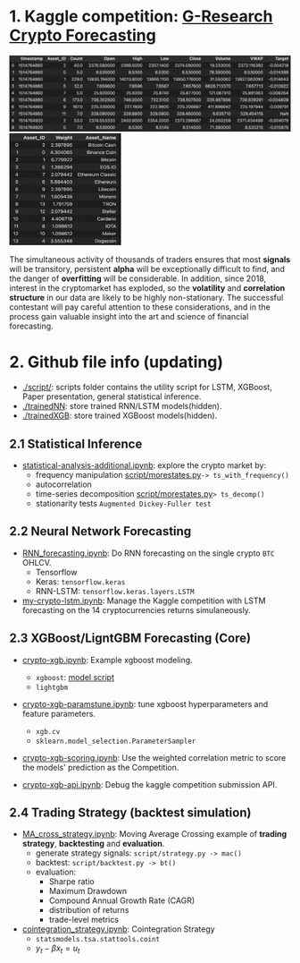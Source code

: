 # 1. Kaggle competition: [G-Research Crypto Forecasting](https://www.kaggle.com/c/g-research-crypto-forecasting/overview)


![Data Frame preview](./pic/datapic.png)
<img src="./pic/assetlist.png" alt="Asset List" width="200" height="200"/>

The simultaneous activity of thousands of traders ensures that most **signals** will be transitory, persistent **alpha** will be exceptionally difficult to find, and the danger of **overfitting** will be considerable. In addition, since 2018, interest in the cryptomarket has exploded, so the **volatility** and **correlation structure** in our data are likely to be highly non-stationary. The successful contestant will pay careful attention to these considerations, and in the process gain valuable insight into the art and science of financial forecasting.

# 2. Github file info (updating)  

- [./script/](./script): scripts folder contains the utility script for LSTM, XGBoost, Paper presentation, general statistical inference.
- [./trainedNN](./trainedNN): store trained RNN/LSTM models(hidden).  
- [./trainedXGB](./trainedXGB): store trained XGBoost models(hidden).  


## 2.1 Statistical Inference  

- [statistical-analysis-additional.ipynb](./statistical-analysis-additional.ipynb): explore the crypto market by:   
  - frequency manipulation [script/morestates.py](./script/morestats.py)`-> ts_with_frequency()`
  - autocorrelation
  - time-series decomposition [script/morestates.py](./script/morestats.py)`> ts_decomp()`
  - stationarity tests `Augmented Dickey-Fuller test` 

## 2.2 Neural Network Forecasting  

- [RNN_forecasting.ipynb](./RNN_forecasting.ipynb): Do RNN forecasting on the single crypto `BTC` OHLCV.  
  - Tensorflow
  - Keras: `tensorflow.keras`
  - RNN-LSTM: `tensorflow.keras.layers.LSTM`
- [my-crypto-lstm.ipynb](./my-crypto-lstm.ipynb): Manage the Kaggle competition with LSTM forecasting on the 14 cryptocurrencies returns simulaneously.

## 2.3 XGBoost/LigntGBM Forecasting (Core)  
- [crypto-xgb.ipynb](./crypto-xgb.ipynb): Example xgboost modeling.
  - `xgboost`: [model script](./script/XGB/xgbmodel.py)
  - `lightgbm`

- [crypto-xgb-paramstune.ipynb](./crypto-xgb-paramstune.ipynb): tune xgboost hyperparameters and feature parameters.
  - `xgb.cv`
  - `sklearn.model_selection.ParameterSampler`
- [crypto-xgb-scoring.ipynb](./crypto-xgb-scoring.ipynb): Use the weighted correlation metric to score the models' prediction as the Competition.
- [crypto-xgb-api.ipynb](./crypto-xgb-api.ipynb): Debug the kaggle competition submission API.
## 2.4 Trading Strategy (backtest simulation)  

- [MA_cross_strategy.ipynb](./MA_cross_strategy.ipynb): Moving Average Crossing example of **trading strategy**, **backtesting** and **evaluation**.
  - generate strategy signals: `script/strategy.py -> mac()`
  - backtest: `script/backtest.py -> bt()`
  - evaluation:  
    - Sharpe ratio
    - Maximum Drawdown
    - Compound Annual Growth Rate (CAGR)      
    - distribution of returns
    - trade-level metrics
- [cointegration_strategy.ipynb](./cointegration_strategy.ipynb): Cointegration Strategy
  - `statsmodels.tsa.stattools.coint`
  - $y_{t}-\beta x_{t}=u_{t}$  